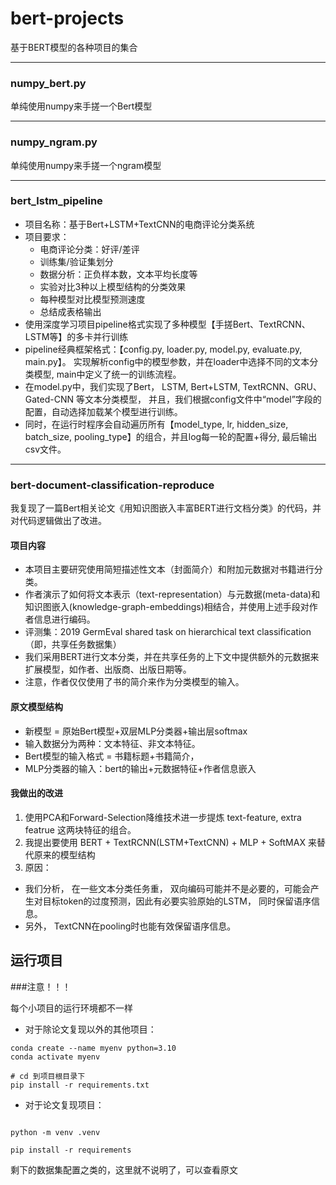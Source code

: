 # bert-projects

基于BERT模型的各种项目的集合

---

### numpy_bert.py

单纯使用numpy来手搓一个Bert模型

---


### numpy_ngram.py
单纯使用numpy来手搓一个ngram模型

---


### bert_lstm_pipeline
- 项目名称：基于Bert+LSTM+TextCNN的电商评论分类系统
- 项目要求：
  - 电商评论分类：好评/差评
  - 训练集/验证集划分
  - 数据分析：正负样本数，文本平均长度等
  - 实验对比3种以上模型结构的分类效果
  - 每种模型对比模型预测速度
  - 总结成表格输出
- 使用深度学习项目pipeline格式实现了多种模型【手搓Bert、TextRCNN、LSTM等】的多卡并行训练
- pipeline经典框架格式：【config.py, loader.py, model.py, evaluate.py, main.py】。
  实现解析config中的模型参数，并在loader中选择不同的文本分类模型, main中定义了统一的训练流程。
- 在model.py中，我们实现了Bert， LSTM, Bert+LSTM, TextRCNN、GRU、Gated-CNN 等文本分类模型， 并且，我们根据config文件中“model”字段的配置，自动选择加载某个模型进行训练。
- 同时，在运行时程序会自动遍历所有【model_type, lr, hidden_size, batch_size, pooling_type】的组合，并且log每一轮的配置+得分, 最后输出csv文件。


---


### bert-document-classification-reproduce
我复现了一篇Bert相关论文《用知识图嵌入丰富BERT进行文档分类》的代码，并对代码逻辑做出了改进。

#### 项目内容
- 本项目主要研究使用简短描述性文本（封面简介）和附加元数据对书籍进行分类。
- 作者演示了如何将文本表示（text-representation）与元数据(meta-data)和知识图嵌入(knowledge-graph-embeddings)相结合，并使用上述手段对作者信息进行编码。
- 评测集：2019 GermEval shared task on hierarchical text classification （即，共享任务数据集）
- 我们采用BERT进行文本分类，并在共享任务的上下文中提供额外的元数据来扩展模型，如作者、出版商、出版日期等。
- 注意，作者仅仅使用了书的简介来作为分类模型的输入。

#### 原文模型结构
- 新模型 = 原始Bert模型+双层MLP分类器+输出层softmax
- 输入数据分为两种：文本特征、非文本特征。
- Bert模型的输入格式 = 书籍标题+书籍简介，
- MLP分类器的输入：bert的输出+元数据特征+作者信息嵌入

#### 我做出的改进
1. 使用PCA和Forward-Selection降维技术进一步提炼 text-feature, extra featrue 这两块特征的组合。
2. 我提出要使用 BERT + TextRCNN(LSTM+TextCNN) + MLP + SoftMAX 来替代原来的模型结构
3. 原因：
  - 我们分析， 在一些文本分类任务重， 双向编码可能并不是必要的，可能会产生对目标token的过度预测，因此有必要实验原始的LSTM， 同时保留语序信息。
  - 另外， TextCNN在pooling时也能有效保留语序信息。



## 运行项目

###注意！！！

每个小项目的运行环境都不一样

- 对于除论文复现以外的其他项目：

```shell
conda create --name myenv python=3.10
conda activate myenv

# cd 到项目根目录下
pip install -r requirements.txt  
```


- 对于论文复现项目：
```shell

python -m venv .venv

pip install -r requirements
```
剩下的数据集配置之类的，这里就不说明了，可以查看原文
